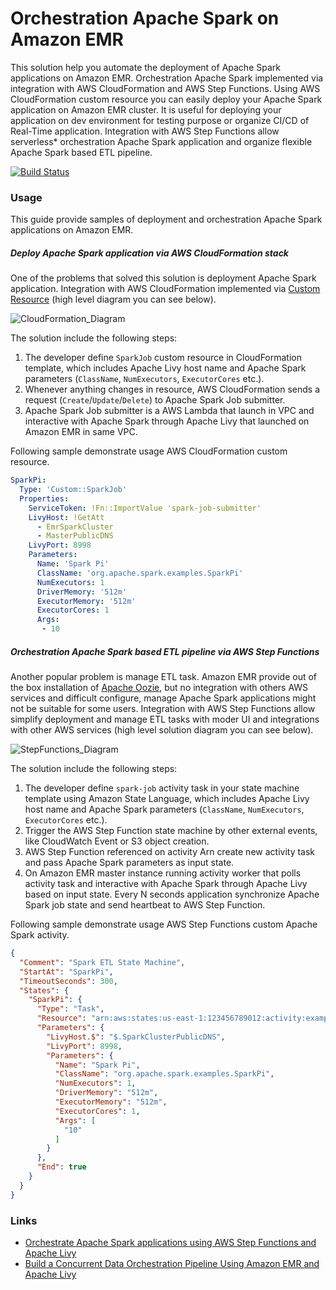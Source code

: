 # Orchestration Apache Spark on Amazon EMR

This solution help you automate the deployment of Apache Spark applications on Amazon EMR.
Orchestration Apache Spark implemented via integration with AWS CloudFormation and AWS Step Functions.
Using AWS CloudFormation custom resource you can easily deploy your Apache Spark application on Amazon EMR cluster.
It is useful for deploying your application on dev environment for testing purpose or organize CI/CD of Real-Time application.
Integration with AWS Step Functions allow serverless* orchestration Apache Spark application and organize flexible Apache Spark based ETL pipeline.

[![Build Status](https://travis-ci.org/vitalibo/spark-aws-orchestration.svg?branch=master)](https://travis-ci.org/vitalibo/spark-aws-orchestration)

### Usage

This guide provide samples of deployment and orchestration Apache Spark applications on Amazon EMR.

##### Deploy Apache Spark application via AWS CloudFormation stack

One of the problems that solved this solution is deployment Apache Spark application.
Integration with AWS CloudFormation implemented via [Custom Resource](https://docs.aws.amazon.com/AWSCloudFormation/latest/UserGuide/template-custom-resources.html) (high level diagram you can see below).

![CloudFormation_Diagram](https://www.lucidchart.com/publicSegments/view/6fcb2e74-8628-426c-8454-9240b6d95201/image.png)

The solution include the following steps:

1. The developer define `SparkJob` custom resource in CloudFormation template, which includes Apache Livy host name and Apache Spark parameters (`ClassName`, `NumExecutors`, `ExecutorCores` etc.).
2. Whenever anything changes in resource, AWS CloudFormation sends a request (`Create`/`Update`/`Delete`) to Apache Spark Job submitter.
3. Apache Spark Job submitter is a AWS Lambda that launch in VPC and interactive with Apache Spark through Apache Livy that launched on Amazon EMR in same VPC.

Following sample demonstrate usage AWS CloudFormation custom resource.

```yaml
SparkPi:
  Type: 'Custom::SparkJob'
  Properties:
    ServiceToken: !Fn::ImportValue 'spark-job-submitter'
    LivyHost: !GetAtt
      - EmrSparkCluster
      - MasterPublicDNS
    LivyPort: 8998
    Parameters: 
      Name: 'Spark Pi'
      ClassName: 'org.apache.spark.examples.SparkPi'
      NumExecutors: 1
      DriverMemory: '512m'
      ExecutorMemory: '512m'
      ExecutorCores: 1
      Args:
       - 10
```

##### Orchestration Apache Spark based ETL pipeline via AWS Step Functions

Another popular problem is manage ETL task.
Amazon EMR provide out of the box installation of [Apache Oozie](https://oozie.apache.org), but no integration with others AWS services and difficult configure, manage Apache Spark applications might not be suitable for some users.
Integration with AWS Step Functions allow simplify deployment and manage ETL tasks with moder UI and integrations with other AWS services (high level solution diagram you can see below).

![StepFunctions_Diagram](https://www.lucidchart.com/publicSegments/view/3c9f9fea-8076-46e6-bcba-276f17902064/image.png)

The solution include the following steps:

1. The developer define `spark-job` activity task in your state machine template using Amazon State Language, which includes Apache Livy host name and Apache Spark parameters (`ClassName`, `NumExecutors`, `ExecutorCores` etc.).
2. Trigger the AWS Step Function state machine by other external events, like CloudWatch Event or S3 object creation.
3. AWS Step Function referenced on activity Arn create new activity task and pass Apache Spark parameters as input state.
4. On Amazon EMR master instance running activity worker that polls activity task and interactive with Apache Spark through Apache Livy based on input state.
Every N seconds application synchronize Apache Spark job state and send heartbeat to AWS Step Function.

Following sample demonstrate usage AWS Step Functions custom Apache Spark activity.

```json
{
  "Comment": "Spark ETL State Machine",
  "StartAt": "SparkPi",
  "TimeoutSeconds": 300,
  "States": {
    "SparkPi": {
      "Type": "Task",
      "Resource": "arn:aws:states:us-east-1:123456789012:activity:example.spark-job",
      "Parameters": {
        "LivyHost.$": "$.SparkClusterPublicDNS",
        "LivyPort": 8998,
        "Parameters": {
          "Name": "Spark Pi",
          "ClassName": "org.apache.spark.examples.SparkPi",
          "NumExecutors": 1,
          "DriverMemory": "512m",
          "ExecutorMemory": "512m",
          "ExecutorCores": 1,
          "Args": [
            "10"
          ]
        }
      },
      "End": true
    }  
  }
}
```

### Links

- [Orchestrate Apache Spark applications using AWS Step Functions and Apache Livy](https://aws.amazon.com/blogs/big-data/orchestrate-apache-spark-applications-using-aws-step-functions-and-apache-livy/)
- [Build a Concurrent Data Orchestration Pipeline Using Amazon EMR and Apache Livy](https://aws.amazon.com/blogs/big-data/build-a-concurrent-data-orchestration-pipeline-using-amazon-emr-and-apache-livy/)
